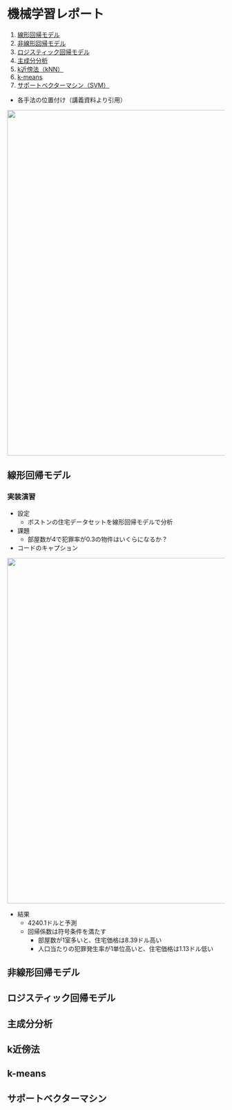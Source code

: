# 機械学習レポート
1. [線形回帰モデル](#線形回帰モデル)
2. [非線形回帰モデル](#非線形回帰モデル)
3. [ロジスティック回帰モデル](#ロジスティック回帰モデル)
4. [主成分分析](#主成分分析)
5. [k近傍法（kNN）](#k近傍法)
6. [k-means](#k-means)
7. [サポートベクターマシン（SVM）](#サポートベクターマシン)

- 各手法の位置付け（講義資料より引用）
<img src="https://user-images.githubusercontent.com/34636490/116880664-408f4800-ac5d-11eb-9c85-572ab9d5921f.png" width="800">


## 線形回帰モデル


### 実装演習
- 設定
  - ボストンの住宅データセットを線形回帰モデルで分析
- 課題
  - 部屋数が4で犯罪率が0.3の物件はいくらになるか？
- コードのキャプション

<img src="https://user-images.githubusercontent.com/34636490/117115070-908a1e00-adc7-11eb-8882-e0eefc9a05d5.png" width="800">

- 結果
  - 4240.1ドルと予測
  - 回帰係数は符号条件を満たす
    - 部屋数が1室多いと、住宅価格は8.39ドル高い
    - 人口当たりの犯罪発生率が1単位高いと、住宅価格は1.13ドル低い

## 非線形回帰モデル
## ロジスティック回帰モデル
## 主成分分析
## k近傍法
## k-means
## サポートベクターマシン
